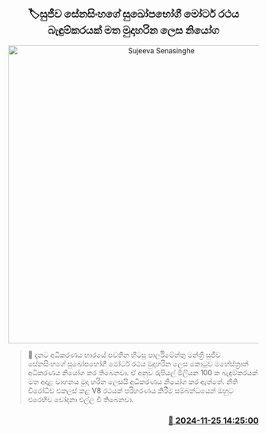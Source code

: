 <p align='center'><b><h2 align='center' title='Sujeeva Senasinghe's luxury car ordered to be released on bond'>🏷සුජීව සේනසිංහගේ සුඛෝපභෝගී මෝටර් රථය බැඳුම්කරයක් මත මුදාහරින ලෙස නියෝග</h2></b></p>
<p align='center'><img src='https://helakuru.sgp1.cdn.digitaloceanspaces.com/esana/images/lib/v8-sujeewa.jpg' width='600' alt='Sujeeva Senasinghe's luxury car ordered to be released on bond'></p>

>📝 දැනට අධිකරණය භාරයේ පවතින හිටපු පාර්ලිමේන්තු මන්ත්‍රී සුජීව සේනසිංහගේ සුඛෝපභෝගී මෝටර් රථය මුදාහරින ලෙස කොටුව මහේස්ත්‍රාත් අධිකරණය නියෝග කර තිබෙනවා.
ඒ අනුව රුපියල් මිලියන 100 ක බැඳුම්කරයක් මත අදාළ වාහනය මුදා හරින ලෙසයි අධිකරණය නියෝග කර ඇත්තේ.
නීති විරෝධීව එකලස් කළ V8 රථයක් පරිහරණය කිරීම සම්බන්ධයෙන් ඔහුට එරෙහිව චෝදනා එල්ල වී තිබෙනවා.


<h3 align='right'><a href='https://www.helakuru.lk/esana/p/105418/'>📅 2024-11-25 14:25:00</a></h3>
